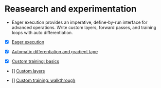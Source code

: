 # Reasearch and experimentation

- Eager execution provides an imperative, define-by-run interface for advanced operations. Write custom layers, forward passes, and training loops with auto differentiation.

- [x] [Eager execution](https://www.tensorflow.org/tutorials/eager/eager_basics)

- [x] [Automatic differentiation and gradient tape](https://www.tensorflow.org/tutorials/eager/automatic_differentiation)

- [x] [Custom training: basics](https://www.tensorflow.org/tutorials/eager/custom_training)

- [] [Custom layers](https://www.tensorflow.org/tutorials/eager/custom_layers)

- [] [Custom training: walkthrough](https://www.tensorflow.org/tutorials/eager/custom_training_walkthrough)

